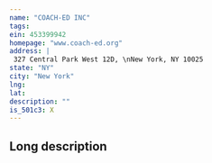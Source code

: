 ```yaml
---
name: "COACH-ED INC"
tags:
ein: 453399942
homepage: "www.coach-ed.org"
address: |
 327 Central Park West 12D, \nNew York, NY 10025
state: "NY"
city: "New York"
lng: 
lat: 
description: ""
is_501c3: X
---
```


## Long description


